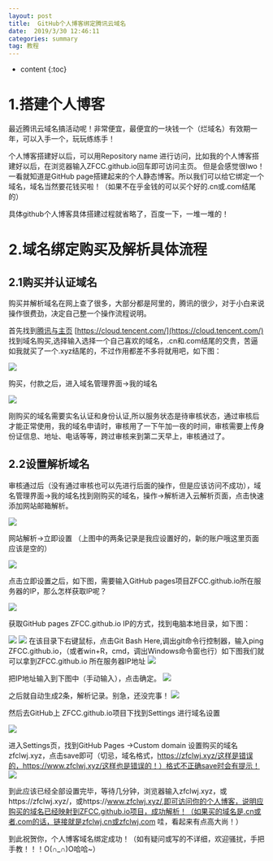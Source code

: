 ```yaml
---
layout: post
title:  GitHub个人博客绑定腾讯云域名
date:  2019/3/30 12:46:11 
categories: summary
tag: 教程
---
```


* content
{:toc}


# 1.搭建个人博客

最近腾讯云域名搞活动呢！非常便宜，最便宜的一块钱一个（烂域名）有效期一年，可以入手一个，玩玩练练手！

个人博客搭建好以后，可以用Repository name 进行访问，比如我的个人博客搭建好以后，在浏览器输入ZFCC.github.io回车即可访问主页。
但是会感觉很lwo！一看就知道是GitHub page搭建起来的个人静态博客。所以我们可以给它绑定一个域名，域名当然要花钱买啦！（如果不在乎金钱的可以买个好的.cn或.com结尾的）

具体github个人博客具体搭建过程就省略了，百度一下，一堆一堆的！

# 2.域名绑定购买及解析具体流程

## 2.1购买并认证域名

购买并解析域名在网上查了很多，大部分都是阿里的，腾讯的很少，对于小白来说操作很费劲，决定自己整一个操作流程说明。

首先找到[腾讯与主页](https://cloud.tencent.com/) [https://cloud.tencent.com/](https://cloud.tencent.com/) 找到域名购买,选择输入选择一个自己喜欢的域名，.cn和.com结尾的交贵，苦逼如我就买了一个.xyz结尾的，不过作用都差不多将就用吧，如下图：

![](/styles/images/technology/domain/1.png)

购买，付款之后，进入域名管理界面->我的域名

![](/styles/images/technology/domain/2.png)

刚购买的域名需要实名认证和身份认证,所以服务状态是待审核状态，通过审核后才能正常使用，我的域名申请时，审核用了一下午加一夜的时间，审核需要上传身份证信息、地址、电话等等，跨过审核来到第二天早上，审核通过了。

## 2.2设置解析域名
审核通过后（没有通过审核也可以先进行后面的操作，但是应该访问不成功），域名管理界面->我的域名找到刚购买的域名，操作->解析进入云解析页面，点击快速添加网站邮箱解析。

![](/styles/images/technology/domain/3.png)

网站解析->立即设置  （上图中的两条记录是我应设置好的，新的账户哦这里页面应该是空的）

![](/styles/images/technology/domain/4.png)

点击立即设置之后，如下图，需要输入GitHub pages项目ZFCC.github.io所在服务器的IP，那么怎样获取IP呢？

![](/styles/images/technology/domain/5.png)

获取GitHub pages ZFCC.github.io IP的方式，找到电脑本地目录，如下图：

![](/styles/images/technology/domain/6.png)
![](/styles/images/technology/domain/7.png)
在该目录下右键鼠标，点击Git Bash Here,调出git命令行控制器，输入ping ZFCC.github.io，（或者win+R，cmd，调出Windows命令窗也行）如下图我们就可以拿到ZFCC.github.io 所在服务器IP地址
![](/styles/images/technology/domain/8.png)

把IP地址输入到下图中（手动输入），点击确定。
![](/styles/images/technology/domain/9.png)

之后就自动生成2条，解析记录。别急，还没完事！
![](/styles/images/technology/domain/10.png)

然后去GitHub上 ZFCC.github.io项目下找到Settings 进行域名设置

![](/styles/images/technology/domain/11.png)

进入Settings页，找到GitHub Pages ->Custom domain 设置购买的域名zfclwj.xyz，点击save即可（切忌，域名格式，https://zfclwj.xyz/这样是错误的，https://www.zfclwj.xyz/这样也是错误的！）格式不正确save时会有提示！
![](/styles/images/technology/domain/12.png)


到此应该已经全部设置完毕，等待几分钟，浏览器输入zfclwj.xyz，或https://zfclwj.xyz/，或https://www.zfclwj.xyz/,即可访问你的个人博客，说明应购买的域名已经映射到ZFCC.github.io项目，成功解析！（如果买的域名是.cn或者.com的话，链接就是zfclwj.cn或zfclwj.com 哇，看起来有点高大尚！）

到此祝贺你，个人博客域名绑定成功！（如有疑问或写的不详细，欢迎骚扰，手把手教！！！O(∩_∩)O哈哈~）